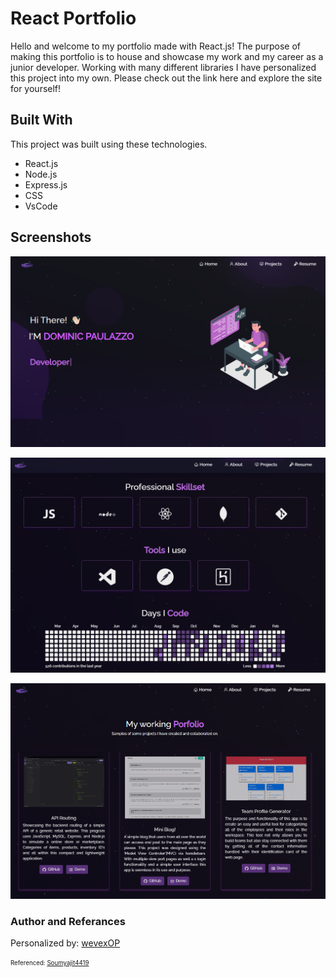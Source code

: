 
# React Portfolio

Hello and welcome to my portfolio made with React.js! The purpose of making this portfolio is to house and showcase my work and my career as a junior developer. Working with many different libraries I have personalized this project into my own. Please check out the link here and explore the site for yourself!

## Built With

This project was built using these technologies.

- React.js
- Node.js
- Express.js
- CSS
- VsCode

## Screenshots 

![Front Page of Website](./Images/portfoliosc-readme.png)

![My Skillset](./Images/portfoliosc1-readme.png)

![Projects Worked On](./Images/portfoliosc2-readme.png)

### Author and Referances


Personalized by: [wevexOP](https://github.com/wevexOP)


<sub><sup> Referenced: [Soumyajit4419](https://github.com/soumyajit4419) </sup></sub>

